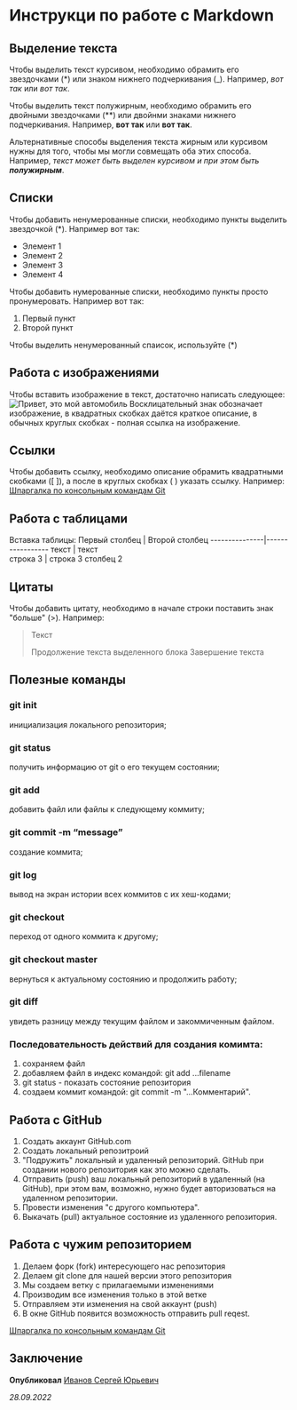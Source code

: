 # Инструкци по работе с Markdown

## Выделение текста
Чтобы выделить текст курсивом, необходимо обрамить его звездочками (*) или знаком нижнего подчеркивания (_). Например, *вот так* или _вот так_.

Чтобы выделить текст полужирным, необходимо обрамить его двойными звездочками (**) или двойнми знаками нижнего подчеркивания. Например, **вот так** или __вот так__.

Альтернативные способы выделения текста жирным или курсивом нужны для того, чтобы мы могли совмещать оба этих способа. Например, _текст может быть выделен курсивом и при этом быть **полужирным**_.

## Списки
Чтобы добавить ненумерованные списки, необходимо пункты выделить звездочкой (*). Например вот так:
* Элемент 1
* Элемент 2
* Элемент 3
* Элемент 4

Чтобы добавить нумерованные списки, необходимо пункты просто пронумеровать. Например вот так:
1. Первый пункт
2. Второй пункт

Чтобы выделить ненумерованный спаисок, используйте (*)

## Работа с изображениями
Чтобы вставить изображение в текст, достаточно написать следующее:
![Привет, это мой автомобиль](avto.jpg)
Восклицательный знак обозначает изображение, в квадратных скобках даётся краткое описание, в обычных круглых скобках - полная ссылка на изображение.

## Ссылки
Чтобы добавить ссылку, необходимо описание обрамить квадратными скобками ([ ]), а после в круглых скобках ( ) указать ссылку. Например:  [Шпаргалка по консольным командам Git](https://github.com/cyberspacedk/Git-commands)


## Работа с таблицами
Вставка таблицы: 
Первый столбец | Второй столбец
---------------|-----------------
текст          | текст     
строка 3       | строка 3 столбец 2


## Цитаты
Чтобы добавить цитату, необходимо в начале строки поставить знак "больше" (>). Например:
> Текст
> 
> Продолжение текста выделенного блока
> Завершение текста

## Полезные команды

### git init 
инициализация локального репозитория;

### git status
получить информацию от git о его текущем состоянии;

### git add
добавить файл или файлы к следующему коммиту;

### git commit -m “message” 
создание коммита;

### git log
вывод на экран истории всех коммитов с их хеш-кодами;

### git checkout
переход от одного коммита к другому;

### git checkout master
вернуться к актуальному состоянию и продолжить работу;

### git diff
увидеть разницу между текущим файлом и закоммиченным файлом.

### Последовательность действий для создания комимта:
1. сохраняем файл
2. добавляем файл в индекс командой: git add ...filename
3. git status - показать состояние репозитория
4. создаем коммит командой: git commit -m "...Комментарий".

## Работа с GitHub

1. Создать аккаунт GitHub.com
2. Создать локальный репозитроий
3. "Подружить" локальный и удаленный репозиторий. GitHub при создании нового репозитория как это можно сделать.
4. Отправить (push) ваш локальный репозиторий в удаленный (на GitHub), при этом вам, возможно, нужно будет авторизоваться на удаленном репозитории.
5. Провести изменения "с другого компьютера".
6. Выкачать (pull) актуальное состояние из удаленного репозитория.

## Работа с чужим репозиторием

1. Делаем форк (fork) интересующего нас репозитория
2. Делаем git clone для нашей версии этого репозитория
3. Мы создаем ветку с прилагаемыми изменениями
4. Производим все изменения только в этой ветке
5. Отправляем эти изменения на свой аккаунт (push)
6. В окне GitHub появится возможность отправить pull reqest.

[Шпаргалка по консольным командам Git](https://github.com/cyberspacedk/Git-commands)


## Заключение
**Опубликовал** [Иванов Сергей Юрьевич](https://gb.ru/users/1634858)

*28.09.2022*